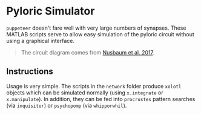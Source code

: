 # Pyloric Simulator
`puppeteer` doesn't fare well with very large numbers of synapses. These MATLAB 
scripts serve to allow easy simulation of the pyloric circuit without using a
graphical interface.

> The circuit diagram comes from [Nusbaum et al. 2017](https://www.nature.com/nrn/journal/v18/n7/abs/nrn.2017.56.html).

## Instructions
Usage is very simple. The scripts in the `network` folder produce `xolotl` objects which can be simulated normally (using `x.integrate` or `x.manipulate`).
In addition, they can be fed into `procrustes` pattern searches (via `inquisitor`) or `psychopomp` (via `whipporwhil`).